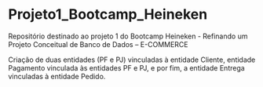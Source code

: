 # Projeto1_Bootcamp_Heineken
Repositório destinado ao projeto 1 do Bootcamp Heineken - Refinando um Projeto Conceitual de Banco de Dados – E-COMMERCE

Criação de duas entidades (PF e PJ) vinculadas à entidade Cliente, entidade Pagamento vinculada às entidades PF e PJ, e por fim, a entidade Entrega vinculadas à entidade Pedido.

